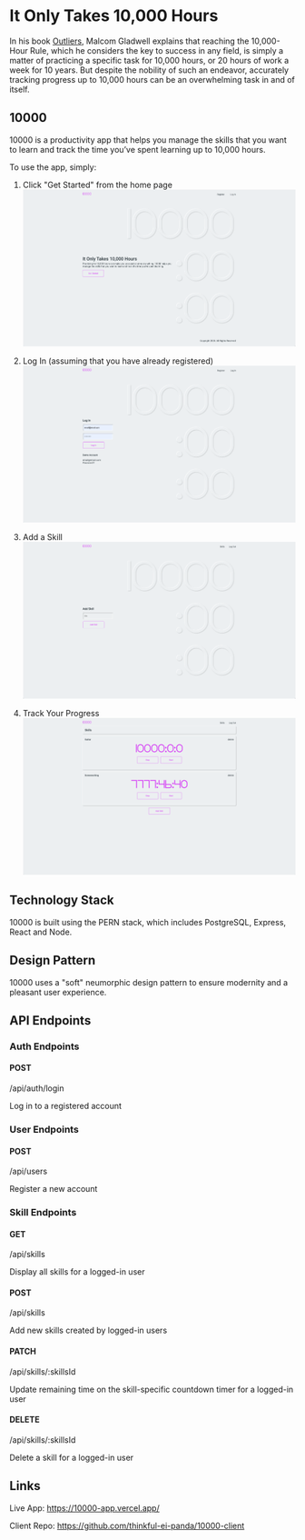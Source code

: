 # It Only Takes 10,000 Hours

In his book [Outliers](https://en.wikipedia.org/wiki/Outliers_(book)), Malcom Gladwell explains that reaching the 10,000-Hour Rule, which he considers the key to success in any field, is simply a matter of practicing a specific task for 10,000 hours, or 20 hours of work a week for 10 years. But despite the nobility of such an endeavor, accurately tracking progress up to 10,000 hours can be an overwhelming task in and of itself.

## 10000
10000 is a productivity app that helps you manage the skills that you want to learn and track the time you’ve spent learning up to 10,000 hours.

To use the app, simply:

1. Click "Get Started" from the home page
![Home Page](./screenshots/10000-home.png "Home Page")

2. Log In (assuming that you have already registered)
![Login Page](./screenshots/10000-login.png "Login")

3. Add a Skill
![Add Skill Page](./screenshots/10000-addskill.png "Add Skill")

4. Track Your Progress
![Skills Page](./screenshots/10000-skills.png "Skills")

## Technology Stack
10000 is built using the PERN stack, which includes PostgreSQL, Express, React and Node.

## Design Pattern
10000 uses a "soft" neumorphic design pattern to ensure modernity and a pleasant user experience.

## API Endpoints
### Auth Endpoints
#### POST
/api/auth/login

Log in to a registered account

### User Endpoints
#### POST
/api/users

Register a new account

### Skill Endpoints
#### GET
/api/skills

Display all skills for a logged-in user

#### POST
/api/skills

Add new skills created by logged-in users

#### PATCH
/api/skills/:skillsId

Update remaining time on the skill-specific countdown timer for a logged-in user

#### DELETE
/api/skills/:skillsId

Delete a skill for a logged-in user

## Links
Live App: https://10000-app.vercel.app/

Client Repo: https://github.com/thinkful-ei-panda/10000-client